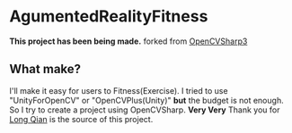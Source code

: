 AgumentedRealityFitness
===
**This project has been being made.** forked from [OpenCVSharp3](https://github.com/shimat/opencvsharp)

## What make?
I'll make it easy for users to Fitness(Exercise). I tried to use "UnityForOpenCV" or "OpenCVPlus(Unity)" **but** the budget is not enough. So I try to create a project using OpenCVSharp. **Very Very** Thank you for [Long Qian](http://longqian.me/aboutme/) is the source of this project.
